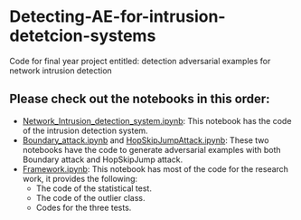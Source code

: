 # Detecting-AE-for-intrusion-detetcion-systems
Code for final year project entitled: detection adversarial examples for network intrusion detection
## Please check out the notebooks in this order:
- [Network_Intrusion_detection_system.ipynb]([https://pages.github.com/](https://github.com/DalilaKhettaf/Detecting-AE-for-intrusion-detetcion-systems/blob/main/Network_Intrusion_detection_system.ipynb)): This notebook has the code of the intrusion detection system.
- [Boundary_attack.ipynb]([Boundary_attack.ipynb](https://github.com/DalilaKhettaf/Detecting-AE-for-intrusion-detetcion-systems/blob/main/Boundary_attack.ipynb)) and [HopSkipJumpAttack.ipynb](https://github.com/DalilaKhettaf/Detecting-AE-for-intrusion-detetcion-systems/blob/main/HopSkipJumpAttack.ipynb): These two notebooks have the code to generate adversarial examples with both Boundary attack and HopSkipJump attack.
- [Framework.ipynb](https://github.com/DalilaKhettaf/Detecting-AE-for-intrusion-detetcion-systems/blob/main/Framework.ipynb): This notebook has most of the code for the research work, it provides the following:
   - The code of the statistical test.
   - The code of the outlier class.
   - Codes for the three tests.

